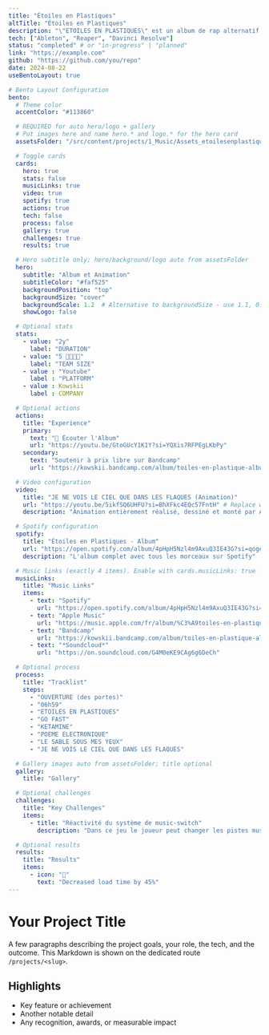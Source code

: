 ```yaml
---
title: "Étoiles en Plastiques"
altTitle: "Étoiles en Plastiques"
description: "\"ETOILES EN PLASTIQUES\" est un album de rap alternatif dont l'univers sonore mêle instrumentales électroniques a des textes sombres et introspectifs. L'album explore des souffrances amoureuses, un contexte de travail éprouvant et des tensions familiales, créant une explosion émotionnelle comparable à une supernova."
tech: ["Ableton", "Reaper", "Davinci Resolve"]
status: "completed" # or "in-progress" | "planned"
link: "https://example.com"
github: "https://github.com/you/repo"
date: 2024-08-22
useBentoLayout: true

# Bento Layout Configuration
bento:
  # Theme color
  accentColor: "#113860"

  # REQUIRED for auto hero/logo + gallery
  # Put images here and name hero.* and logo.* for the hero card
  assetsFolder: "/src/content/projects/1_Music/Assets_etoilesenplastiques"

  # Toggle cards
  cards:
    hero: true
    stats: false
    musicLinks: true
    video: true
    spotify: true
    actions: true
    tech: false
    process: false
    gallery: true
    challenges: true
    results: true

  # Hero subtitle only; hero/background/logo auto from assetsFolder
  hero:
    subtitle: "Album et Animation"
    subtitleColor: "#faf525"
    backgroundPosition: "top"
    backgroundSize: "cover"
    backgroundScale: 1.2  # Alternative to backgroundSize - use 1.1, 0.9, etc.
    showLogo: false

  # Optional stats
  stats:
    - value: "2y"
      label: "DURATION"
    - value: "5 👨‍👩‍👦‍👦"
      label: "TEAM SIZE"
    - value : "Youtube"
      label : "PLATFORM"
    - value : Kowskii
      label : COMPANY

  # Optional actions
  actions:
    title: "Experience"
    primary:
      text: "💽 Écouter l'Album"
      url: "https://youtu.be/GtoGUcY1K1Y?si=YQXis7RFPEgLKbPy"
    secondary:
      text: "Soutenir à prix libre sur Bandcamp"
      url: "https://kowskii.bandcamp.com/album/toiles-en-plastique-album"

  # Video configuration
  video:
    title: "JE NE VOIS LE CIEL QUE DANS LES FLAQUES (Animation)"
    url: "https://youtu.be/5ikfSQ6UHFU?si=BhXFkc4EQc57FntH" # Replace with actual album teaser
    description: "Animation entièrement réalisé, dessiné et monté par Arthur Kowskii. Process : Photoshop, Davinci Resolve"

  # Spotify configuration  
  spotify:
    title: "Étoiles en Plastiques - Album"
    url: "https://open.spotify.com/album/4pHpH5Nzl4m9AxuQ3IE43G?si=qogefLmpQIC8hnrB7YAsPQ"
    description: "L'album complet avec tous les morceaux sur Spotify"

  # Music links (exactly 4 items). Enable with cards.musicLinks: true
  musicLinks:
    title: "Music Links"
    items:
      - text: "Spotify"
        url: "https://open.spotify.com/album/4pHpH5Nzl4m9AxuQ3IE43G?si=syf-V0dsTPWzd7m5i9N8DA"
      - text: "Apple Music"
        url: "https://music.apple.com/fr/album/%C3%A9toiles-en-plastiques/1827122321"
      - text: "Bandcamp"
        url: "https://kowskii.bandcamp.com/album/toiles-en-plastique-album"
      - text: "*Soundcloud*"
        url: "https://on.soundcloud.com/G4M0eKE9CAg6g6DeCh"

  # Optional process
  process:
    title: "Tracklist"
    steps:
      - "OUVERTURE (des portes)"
      - "06h59"
      - "ETOILES EN PLASTIQUES"
      - "GO FAST"
      - "KETAMINE"
      - "POEME ELECTRONIQUE"
      - "LE SABLE SOUS MES YEUX"
      - "JE NE VOIS LE CIEL QUE DANS LES FLAQUES"

  # Gallery images auto from assetsFolder; title optional
  gallery:
    title: "Gallery"

  # Optional challenges
  challenges:
    title: "Key Challenges"
    items:
      - title: "Réactivité du système de music-switch"
        description: "Dans ce jeu le joueur peut changer les pistes musicales à volonté grâce au système de switch. Pour une expérience fluide, un système de synchornisation musicale associé a un système de cooldown a permi de rendre cette expérience très satisfaisant pour le joueur."

  # Optional results
  results:
    title: "Results"
    items:
      - icon: "🚀"
        text: "Decreased load time by 45%"
---
```


# Your Project Title

A few paragraphs describing the project goals, your role, the tech, and the outcome. This Markdown is shown on the dedicated route `/projects/<slug>`.

## Highlights

- Key feature or achievement
- Another notable detail
- Any recognition, awards, or measurable impact
